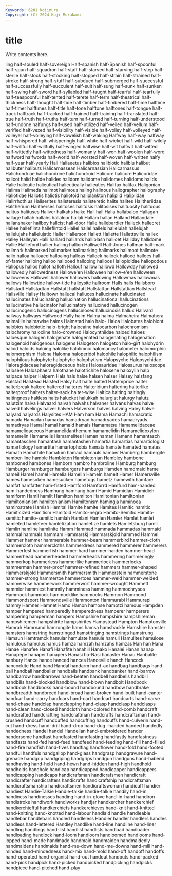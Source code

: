 ```yaml
---
Keywords: 6201 kojimura
Copyright: (C) 2024 Koji Murakami
---
```


# title

Write contents here.



ling half-souled half-sovereign Half-spanish half-Spanish half-spoonful half-spun half-squadron half-staff
half-starved half-starving half-step half-sterile half-stock half-stocking half-stopped half-strain half-strained half-stroke
half-strong half-stuff half-subdued half-submerged half-successful half-successfully half-succulent half-suit half-sung half-sunk
half-sunken half-swing half-sword half-syllabled half-taught half-tearful half-tearfully half-teaspoonful half-tented half-terete
half-term half-theatrical half-thickness half-thought half-tide half-timber half-timbered half-time halftime half-timer
halftimes half-title half-tone halftone halftones half-tongue half-track halftrack half-tracked half-trained
half-training half-translated half-true half-truth half-truths half-turn half-turned half-turning half-understood half-undone
halfungs half-used half-utilized half-veiled half-vellum half-verified half-vexed half-visibility half-visible half-volley
half-volleyed half-volleyer half-volleying half-vowelish half-waking Halfway half-way halfway half-whispered half-whisperingly
half-white half-wicket half-wild half-wildly half-willful half-willfully half-winged halfwise half-wit halfwit
half-witted half-wittedly half-wittedness half-womanly half-won half-woolen half-word halfword halfwords half-world
half-worsted half-woven half-written halfy half-year half-yearly Hali Haliaeetus halibios halibiotic
halibiu halibut halibuter halibuts Halicarnassean Halicarnassian Halicarnassus Halichondriae halichondrine halichondroid
Halicore halicore Halicoridae halicot halid halide halides halidom halidome halidomes
halidoms halids Halie halieutic halieutical halieutically halieutics Halifax halifax Haligonian
Halima Halimeda halimot halimous haling halinous haliographer haliography Haliotidae Haliotis
haliotis haliotoid haliplankton haliplid Haliplidae Halirrhothius Haliserites halisteresis halisteretic halite
halites Halitheriidae Halitherium Halitherses halitoses halitosis halitosises halituosity halituous halitus
halituses Haliver halkahs halke Hall hall Halla hallabaloo Hallagan hallage
hallah hallahs hallalcor hallali Hallam hallan Halland Hallandale hallanshaker hallboy
hallcist hall-door Halle hallebardier Halleck hallecret Hallee halleflinta halleflintoid Hallel
hallel hallels halleluiah hallelujah hallelujahs hallelujatic Haller Hallerson Hallett Hallette
Hallettsville hallex Halley Halleyan Halli halliard halliards halliblash hallicet Halliday
hallidome Hallie Hallieford hallier halling hallion Halliwell Hall-Jones hallman hall-mark
hallmark hallmarked hallmarker hallmarking hallmarks hallmoot hallmote hallo halloa halloaed
halloaing halloas Hallock hallock halloed halloes hall-of-famer halloing halloo hallooed
hallooing halloos Hallopididae hallopodous Hallopus hallos hallot halloth Hallouf hallow
hallowd Hallowday hallowed hallowedly hallowedness Hallowe'en Halloween hallow-e'en halloween halloweens
Hallowell hallower hallowers hallowing Hallowmas hallowmas hallows Hallowtide hallow-tide halloysite
hallroom Halls halls Hallsboro Hallstadt Hallstadtan Hallstatt hallstatt Hallstattan Hallstattian
Hallstead Hallsville Hallsy Halltown hallucal halluces hallucinate hallucinated hallucinates hallucinating
hallucination hallucinational hallucinations hallucinative hallucinator hallucinatory hallucined hallucinogen hallucinogenic hallucinogens
hallucinoses hallucinosis hallux Hallvard hallway hallways Hallwood Hally halm Halma
halma Halmaheira Halmahera halmalille halmawise halms Halmstad halo halo- Haloa
Halobates halobiont halobios halobiotic halo-bright halocaine halocarbon halochromism halochromy halocline
halo-crowned Halocynthiidae haloed haloes haloesque halogen halogenate halogenated halogenating halogenation
halogenoid halogenous halogens Halogeton halogeton halo-girt halohydrin haloid haloids haloing
halolike halolimnic halomancy halometer halomorphic halomorphism Halona Halonna haloperidol halophile
halophilic halophilism halophilous halophyte halophytic halophytism Halopsyche Halopsychidae Haloragidaceae haloragidaceous
halos Halosauridae Halosaurus haloscope halosere Halosphaera halothane halotrichite haloxene haloxylin
halp halpace halper Halpern Hals hals halse halsen halser Halsey
halsfang Halstad Halstead Halsted Halsy halt halte halted Haltemprice halter
halterbreak haltere haltered halteres Halteridium haltering halterlike halterproof halters halter-sack
halter-wise Haltica halting haltingly haltingness haltless halts halucket halukkah halurgist
halurgy halutz halutzim halva Halvaard halvah halvahs halvaner halvans halvas
halve halved halvelings halver halvers Halverson halves halving Halvy halwe
halyard halyards Halysites HAM Ham ham Hama Hamachi hamacratic hamada
Hamadan hamadas hamadryad hamadryades hamadryads hamadryas Hamal hamal hamald hamals
Hamamatsu Hamamelidaceae hamamelidaceous Hamamelidanthemum hamamelidin Hamamelidoxylon hamamelin Hamamelis Hamamelites Haman
haman Hamann hamantasch hamantaschen hamantash hamantashen hamartia hamartias hamartiologist hamartiology
hamartite hamartophobia hamata hamate hamated hamates Hamath Hamathite hamatum hamaul
hamauls hamber Hamberg hambergite hamber-line hamble Hambleton Hambletonian Hambley hambone
hamboned hambones Hamborn hambro hambroline Hamburg hamburg Hamburger hamburger hamburgers
hamburgs Hamden hamdmaid hame hameil Hamel hamel Hamelia Hamelin Hameln
hamelt Hamer Hamersville hames hamesoken hamesucken hametugs hametz hamewith hamfare
hamfat hamfatter ham-fisted Hamford Hamforrd Hamfurd ham-handed ham-handedness Hamhung hamhung
hami Hamid Hamidian Hamidieh hamiform Hamil hamilt Hamilton hamilton Hamiltonian
hamiltonian Hamiltonianism hamiltonianism Hamiltonism hamingja haminoea hamirostrate Hamish Hamital Hamite
hamite Hamites Hamitic hamitic Hamiticized Hamitism Hamitoid Hamito-negro Hamito-Semitic Hamito-semitic
hamito-semitic hamlah Hamlani Hamlen Hamler Hamlet hamlet hamleted hamleteer hamletization
hamletize hamlets Hamletsburg hamli Hamlin hamline hamlinite Hamm Hammad hammada
hammadas hammaid hammal hammals hammam Hammarskj Hammarskjold hammed Hammel Hammer
hammer hammerable hammer-beam hammerbird hammer-cloth hammercloth hammercloths hammerdress hammered hammerer
hammerers Hammerfest hammerfish hammer-hard hammer-harden hammer-head hammerhead hammerheaded hammerheads hammering
hammeringly hammerkop hammerless hammerlike hammerlock hammerlocks hammerman hammer-proof hammer-refined hammers
hammer-shaped Hammerskjold Hammersmith hammersmith Hammerstein hammerstone hammer-strong hammertoe hammertoes hammer-weld
hammer-welded hammerwise hammerwork hammerwort hammer-wrought Hammett hammier hammiest hammily hamminess
hamming hammochrysos Hammock hammock hammocklike hammocks Hammon Hammond Hammondsport Hammondsville
Hammonton Hammurabi Hammurapi hammy Hamner Hamnet Hamo Hamon hamose hamotzi
hamous Hampden hamper hampered hamperedly hamperedness hamperer hamperers hampering hamperman
hampers Hampshire hampshire hampshireman hampshiremen hampshirite hampshirites Hampstead Hampton Hamptonville
Hamrah Hamrnand hamrongite hams hamsa hamshackle Hamshire hamster hamsters hamstring
hamstringed hamstringing hamstrings hamstrung Hamsun Hamtramck hamular hamulate hamule hamuli
Hamulites hamulose hamulous hamulus hamus hamza hamzah hamzahs hamzas Han
han Hana Hanae Hanafee Hanafi Hanafite hanahill Hanako Hanalei Hanan
hanap Hanapepe hanaper hanapers Hanasi ha-Nasi hanaster Hanau Hanbalite hanbury
Hance hance hanced hances Hanceville hanch Hancock hancockite Hand hand
Handal handarm hand-ax handbag handbags hand-ball handball handballer handballs handbank
handbanker hand-barrow handbarrow handbarrows hand-beaten handbell handbells handbill handbills hand-blocked
handblow hand-blown handbolt Handbook handbook handbooks hand-bound handbound handbow handbrake
handbreadth handbreed hand-broad hand-broken hand-built hand-canter handcar hand-carry handcars hand-cart
handcart handcarts hand-carve hand-chase handclap handclapping hand-clasp handclasp handclasps hand-clean
hand-closed handcloth hand-colored hand-comb handcraft handcrafted handcrafting handcraftman handcrafts handcraftsman
hand-crushed handcuff handcuffed handcuffing handcuffs hand-culverin hand-cut hand-dress hand-drill hand-drop
hand-dug -handed handed handedly handedness Handel handel Handelian hand-embroidered hander
handersome handfast handfasted handfasting handfastly handfastness handfasts hand-fed hand-feed handfeed
hand-feeding hand-fill hand-filled hand-fire handfish hand-fives handflag handflower hand-fold hand-footed
handful handfuls handgallop hand-glass handgrasp handgravure hand-grenade handgrip handgriping handgrips
handgun handguns hand-habend handhaving hand-held hand-hewn hand-hidden hand-high handhold handholds
handhole handicap handicapped handicapper handicappers handicapping handicaps handicrafsman handicrafsmen handicraft
handicrafter handicrafters handicrafts handicraftship handicraftsman handicraftsmanship handicraftsmen handicraftswoman handicuff handier
handiest Handie-Talkie Handie-talkie handie-talkie handily hand-in handiness handinesses handing hand-in-glove
hand-in-hand handiron handistroke handiwork handiworks handjar handkercher handkerchief handkerchiefful handkerchiefs
handkerchieves hand-knit hand-knitted hand-knitting hand-knotted hand-labour handlaid handle handleable handlebar
handlebars handled handleless Handler handler handlers handles handless hand-lettered Handley
handlike hand-line handline hand-liner handling handlings hand-list handlist handlists handload
handloader handloading handlock hand-loom handloom handloomed handlooms hand-lopped hand-made handmade
handmaid handmaiden handmaidenly handmaidens handmaids hand-me-down hand-me-downs hand-mill hand-minded hand-mindedness
hand-mix hand-mold hand-off handoff handoffs hand-operated hand-organist hand-out handout handouts
hand-packed hand-pick handpick hand-picked handpicked handpicking handpicks handpiece hand-pitched hand-play
